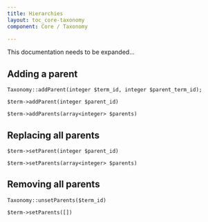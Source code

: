 ```yaml
---
title: Hierarchies
layout: toc_core-taxonomy
component: Core / Taxonomy

---
```


This documentation needs to be expanded...

## Adding a parent

    Taxonomy::addParent(integer $term_id, integer $parent_term_id);

    $term->addParent(integer $parent_id)

    $term->addParents(array<integer> $parents)

## Replacing all parents

    $term->setParent(integer $parent_id)

    $term->setParents(array<integer> $parents)

## Removing all parents

    Taxonomy::unsetParents($term_id)

    $term->setParents([])
